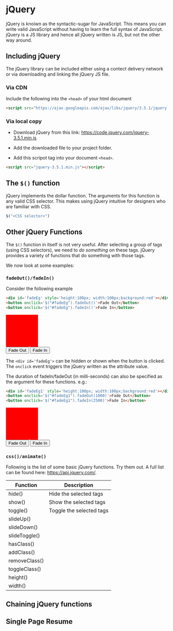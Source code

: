 # jQuery

jQuery is knoiwn as the syntactic-sugar for JavaScript. This means you
can write valid JavaScript without having to learn the full syntax of
JavaScript. jQuery is a JS library and hence all jQuery written is JS,
but not the other way around.

## Including jQuery
The jQuery library can be included either using a contect delivery
network or via downloading and linking the jQuery JS file.

### Via CDN
Include the following into the `<head>` of your html document

```html
<script src="https://ajax.googleapis.com/ajax/libs/jquery/3.5.1/jquery.min.js"></script> 
```

### Via local copy

- Download jQuery from this link:
<https://code.jquery.com/jquery-3.5.1.min.js>

- Add the downloaded file to your project folder.

- Add this scripot tag into your document `<head>`.
```html
<script src="jquery-3.5.1.min.js"></script> 
```


## The `$()` function
jQuery implements the dollar function. The arguments for this function
is any valid CSS selector. This makes using jQuery intuitive for
designers who are familiar with CSS.

```js
$("<CSS selector>")
``` 

## Other jQuery Functions
The `$()` function in itself is not very useful. After selecting a group
of tags (using CSS selectors), we need to *do something* on these tags.
jQuery provides a variety of functions that do something with those
tags. 

We now look at some examples:

### `fadeOut()/fadeIn()`

Consider the following example

```html
<div id='fadeEg' style='height:100px; width:100px;background:red'></div>
<button onclick='$("#fadeEg").fadeOut()'>Fade Out</button>
<button onclick='$("#fadeEg").fadeIn()'>Fade In</button>
```
<div id='fadeEg' style='height:100px; width:100px;background:red'></div>
<button onclick='$("#fadeEg").fadeOut()'>Fade Out</button>
<button onclick='$("#fadeEg").fadeIn()'>Fade In</button>

The `<div id='fadeEg'>` can be hidden or shown when the button is
clicked. The `onclick` event triggers the jQuery written as the
attribute value.

The duration of fadeIn/fadeOut (in milli-seconds) can also be specified as the argument for
these functions. e.g.:


```html
<div id='fadeEg1' style='height:100px; width:100px;background:red'></div>
<button onclick='$("#fadeEg1").fadeOut(1000)'>Fade Out</button>
<button onclick='$("#fadeEg1").fadeIn(2500)'>Fade In</button>
```
<div id='fadeEg1' style='height:100px; width:100px;background:red'></div>
<button onclick='$("#fadeEg1").fadeOut(1000)'>Fade Out</button>
<button onclick='$("#fadeEg1").fadeIn(2500)'>Fade In</button>


### `css()/animate()`


Following is the list of some basic jQuery functions. Try them out. A
full list can be found here: <https://api.jquery.com/>.

<table>
<thead>
  <tr>
    <th>Function</th>
    <th>Description</th>
  </tr>
</thead>
<tbody>
  <tr>
    <td>hide()</td>
    <td>Hide the selected tags</td>
  </tr>
  <tr>
    <td>show()</td>
    <td>Show the selected tags</td>
  </tr>
  <tr>
    <td>toggle()</td>
    <td>Toggle the selected tags</td>
  </tr>
  <tr>
    <td>slideUp()</td>
    <td></td>
  </tr>
  <tr>
    <td>slideDown()</td>
    <td></td>
  </tr>
  <tr>
    <td>slideToggle()</td>
    <td></td>
  </tr>
  <tr>
    <td>hasClass()</td>
    <td></td>
  </tr>
  <tr>
    <td>addClass()</td>
    <td></td>
  </tr>
  <tr>
    <td>removeClass()</td>
    <td></td>
  </tr>
  <tr>
    <td>toggleClass()</td>
    <td></td>
  </tr>
  <tr>
    <td>height()</td>
    <td></td>
  </tr>
  <tr>
    <td>width()</td>
    <td></td>
  </tr>
</tbody>
</table>



## Chaining jQuery functions

## Single Page Resume

